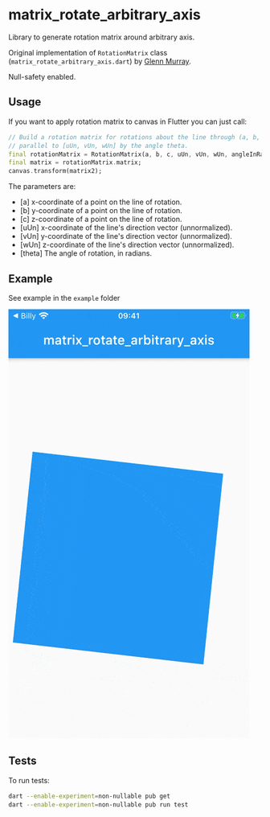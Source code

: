 # matrix_rotate_arbitrary_axis

Library to generate rotation matrix around arbitrary axis.

Original implementation of `RotationMatrix` class (`matrix_rotate_arbitrary_axis.dart`) by [Glenn Murray](https://sites.google.com/site/glennmurray/Home/rotation-matrices-and-formulas).

Null-safety enabled.

## Usage

If you want to apply rotation matrix to canvas in Flutter you can just call:

```dart
// Build a rotation matrix for rotations about the line through (a, b, c) 
// parallel to [uUn, vUn, wUn] by the angle theta. 
final rotationMatrix = RotationMatrix(a, b, c, uUn, vUn, wUn, angleInRadians);
final matrix = rotationMatrix.matrix;
canvas.transform(matrix2);
```

The parameters are:

 - [a] x-coordinate of a point on the line of rotation.
 - [b] y-coordinate of a point on the line of rotation.
 - [c] z-coordinate of a point on the line of rotation.
 - [uUn] x-coordinate of the line's direction vector (unnormalized).
 - [vUn] y-coordinate of the line's direction vector (unnormalized).
 - [wUn] z-coordinate of the line's direction vector (unnormalized).
 - [theta] The angle of rotation, in radians.

 ## Example

 See example in the `example` folder

![example animation](example/example.gif)

## Tests

To run tests:

```sh
dart --enable-experiment=non-nullable pub get
dart --enable-experiment=non-nullable pub run test
```
